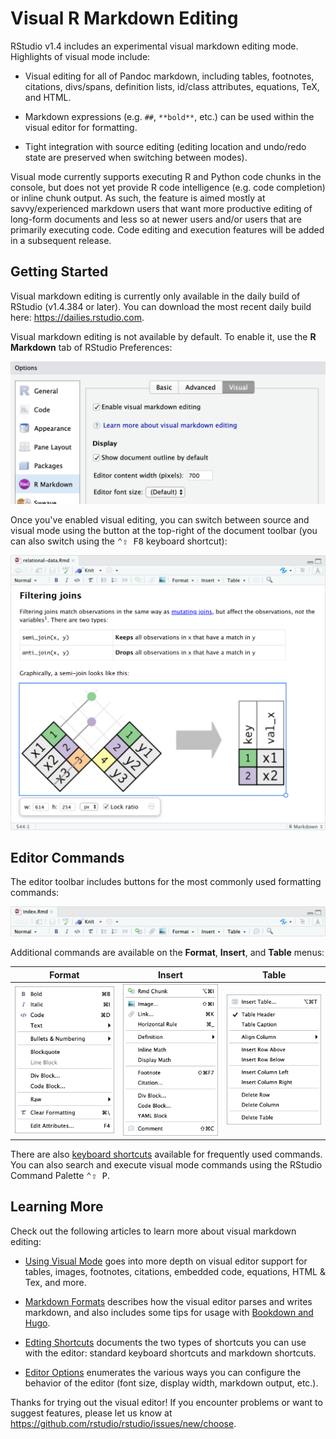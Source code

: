 <!-- -*- mode: gfm -*- -->

<h1>Visual R Markdown Editing</h1>

RStudio v1.4 includes an experimental visual markdown editing mode. Highlights of visual mode include:

-   Visual editing for all of Pandoc markdown, including tables, footnotes, citations, divs/spans, definition lists, id/class attributes, equations, TeX, and HTML.

-   Markdown expressions (e.g. `##`, `**bold**`, etc.) can be used within the visual editor for formatting.

-   Tight integration with source editing (editing location and undo/redo state are preserved when switching between modes).

Visual mode currently supports executing R and Python code chunks in the console, but does not yet provide R code intelligence (e.g. code completion) or inline chunk output. As such, the feature is aimed mostly at savvy/experienced markdown users that want more productive editing of long-form documents and less so at newer users and/or users that are primarily executing code. Code editing and execution features will be added in a subsequent release.

## Getting Started

Visual markdown editing is currently only available in the daily build of RStudio (v1.4.384 or later). You can download the most recent daily build here: <https://dailies.rstudio.com>.

Visual markdown editing is not available by default. To enable it, use the **R Markdown** tab of RStudio Preferences:

<img src="images/visual-editing-pref.png" class="illustration" width="588"/>

Once you've enabled visual editing, you can switch between source and visual mode using the button at the top-right of the document toolbar (you can also switch using the <kbd>⌃⇧ F8</kbd> keyboard shortcut):

<img src="images/visual-editing.png" width="700"/>

## Editor Commands

The editor toolbar includes buttons for the most commonly used formatting commands:

<img src="images/visual-editing-toolbar.png" width="700"/>

Additional commands are available on the **Format**, **Insert**, and **Table** menus:

| Format                                     | Insert                                     | Table                                     |
|--------------------------------------------|--------------------------------------------|-------------------------------------------|
| ![](images/visual-editing-format-menu.png) | ![](images/visual-editing-insert-menu.png) | ![](images/visual-editing-table-menu.png) |

There are also [keyboard shortcuts](shortcuts) available for frequently used commands. You can also search and execute visual mode commands using the RStudio Command Palette <kbd>⌃⇧ P</kbd>.

## Learning More

Check out the following articles to learn more about visual markdown editing:

-   [Using Visual Mode](using) goes into more depth on visual editor support for tables, images, footnotes, citations, embedded code, equations, HTML & Tex, and more.

-   [Markdown Formats](markdown) describes how the visual editor parses and writes markdown, and also includes some tips for usage with [Bookdown and Hugo](markdown#bookdown-amp-hugo).

-   [Edting Shortcuts](shortcuts) documents the two types of shortcuts you can use with the editor: standard keyboard shortcuts and markdown shortcuts.

-   [Editor Options](options) enumerates the various ways you can configure the behavior of the editor (font size, display width, markdown output, etc.).

Thanks for trying out the visual editor! If you encounter problems or want to suggest features, please let us know at <https://github.com/rstudio/rstudio/issues/new/choose>.
